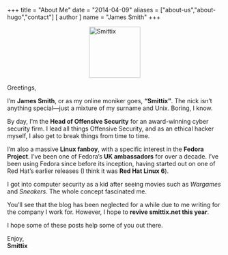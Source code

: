 +++
title = "About Me"
date = "2014-04-09"
aliases = ["about-us","about-hugo","contact"]
[ author ]
  name = "James Smith"
+++

<img src="/images/author.png" alt="Smittix" style="display: block; margin: 0 auto; width: 120px; height: auto;" />


Greetings,

I’m **James Smith**, or as my online moniker goes, **“Smittix”**. The nick isn’t anything special—just a mixture of my surname and Unix. Boring, I know.

By day, I’m the **Head of Offensive Security** for an award-winning cyber security firm. I lead all things Offensive Security, and as an ethical hacker myself, I also get to break things from time to time.

I’m also a massive **Linux fanboy**, with a specific interest in the **Fedora Project**. I’ve been one of Fedora’s **UK ambassadors** for over a decade. I’ve been using Fedora since before its inception, having started out on one of Red Hat’s earlier releases (I think it was **Red Hat Linux 6**).

I got into computer security as a kid after seeing movies such as _Wargames_ and _Sneakers_. The whole concept fascinated me.

You’ll see that the blog has been neglected for a while due to me writing for the company I work for. However, I hope to **revive smittix.net this year**.

I hope some of these posts help some of you out there.

Enjoy,  
**Smittix**
